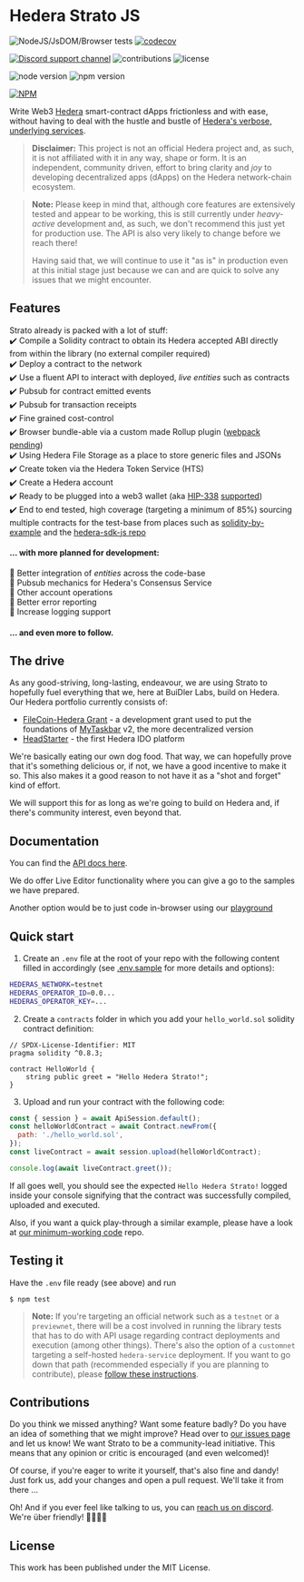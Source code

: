 # Hedera Strato JS

![NodeJS/JsDOM/Browser tests](https://img.shields.io/github/workflow/status/buidler-labs/hedera-strato-js/test-nodejs-jsdom-browser?style=flat-square&label=tests&color=yellowgreen)
[![codecov](https://img.shields.io/codecov/c/github/buidler-labs/hedera-strato-js?style=flat-square)](https://codecov.io/gh/buidler-labs/hedera-strato-js)

[![Discord support channel](https://img.shields.io/discord/949250301792239686?style=flat-square)](https://discord.com/invite/4mYCre869F)
![contributions](https://img.shields.io/badge/PRs-welcome-brightgreen.svg?style=flat-square)
![license](https://img.shields.io/github/license/buidler-labs/hedera-strato-js.svg?colorB=ff0000&style=flat-square)

![node version](https://img.shields.io/badge/Node.js-%3E%3D14.8.0-orange.svg?style=flat-square)
![npm version](https://img.shields.io/npm/v/@buidlerlabs/hedera-strato-js.svg?style=flat-square)

[![NPM](https://nodei.co/npm/@buidlerlabs/hedera-strato-js.png?mini=true)](https://nodei.co/npm/@buidlerlabs/hedera-strato-js/)

Write Web3 [Hedera](https://hedera.com/) smart-contract dApps frictionless and with ease, without having to deal with the hustle and bustle of [Hedera's verbose, underlying services](https://docs.hedera.com/guides/docs/sdks).

> **Disclaimer:** This project is not an official Hedera project and, as such, it is not affiliated with it in any way, shape or form. It is an independent, community driven, effort to bring clarity and _joy_ to developing decentralized apps (dApps) on the Hedera network-chain ecosystem.

> **Note:** Please keep in mind that, although core features are extensively tested and appear to be working, this is still currently under _heavy-active_ development and, as such, we don't recommend this just yet for production use. The API is also very likely to change before we reach there!
>
> Having said that, we will continue to use it "as is" in production even at this initial stage just because we can and are quick to solve any issues that we might encounter.

## Features

Strato already is packed with a lot of stuff:  
✔️ Compile a Solidity contract to obtain its Hedera accepted ABI directly from within the library (no external compiler required)  
✔️ Deploy a contract to the network  
✔️ Use a fluent API to interact with deployed, _live entities_ such as contracts  
✔️ Pubsub for contract emitted events  
✔️ Pubsub for transaction receipts  
✔️ Fine grained cost-control  
✔️ Browser bundle-able via a custom made Rollup plugin ([webpack pending](https://github.com/buidler-labs/hedera-strato-js/issues/26))  
✔️ Using Hedera File Storage as a place to store generic files and JSONs  
✔️ Create token via the Hedera Token Service (HTS)  
✔️ Create a Hedera account  
✔️ Ready to be plugged into a web3 wallet (aka [HIP-338](https://hips.hedera.com/hip/hip-338) [supported](./guides//wallet.md))  
✔️ End to end tested, high coverage (targeting a minimum of 85%) sourcing multiple contracts for the test-base from places such as [solidity-by-example](https://solidity-by-example.org/) and the [hedera-sdk-js repo](https://github.com/hashgraph/hedera-sdk-js/tree/main/examples)

#### ... with more planned for development:

🔲 Better integration of _entities_ across the code-base  
🔲 Pubsub mechanics for Hedera's Consensus Service  
🔲 Other account operations  
🔲 Better error reporting  
🔲 Increase logging support

#### ... and even more to follow.

## The drive

As any good-striving, long-lasting, endeavour, we are using Strato to hopefully fuel everything that we, here at BuiDler Labs, build on Hedera. Our Hedera portfolio currently consists of:

- [FileCoin-Hedera Grant](https://github.com/taskbar-team/hedera-filecoin-devgrant) - a development grant used to put the foundations of [MyTaskbar](https://mytaskbar.io/) v2, the more decentralized version
- [HeadStarter](headstarter.org) - the first Hedera IDO platform

We're basically eating our own dog food. That way, we can hopefully prove that it's something delicious or, if not, we have a good incentive to make it so. This also makes it a good reason to not have it as a "shot and forget" kind of effort.

We will support this for as long as we're going to build on Hedera and, if there's community interest, even beyond that.

## Documentation

You can find the [API docs here](https://hsj-docs.buidlerlabs.com/).

We do offer Live Editor functionality where you can give a go to the samples we have prepared.

Another option would be to just code in-browser using our [playground](https://hsj-docs.buidlerlabs.com/markdown/playground)

## Quick start

1. Create an `.env` file at the root of your repo with the following content filled in accordingly (see [.env.sample](./.env.sample) for more details and options):

```sh
HEDERAS_NETWORK=testnet
HEDERAS_OPERATOR_ID=0.0...
HEDERAS_OPERATOR_KEY=...
```

2. Create a `contracts` folder in which you add your `hello_world.sol` solidity contract definition:

```solidity
// SPDX-License-Identifier: MIT
pragma solidity ^0.8.3;

contract HelloWorld {
    string public greet = "Hello Hedera Strato!";
}
```

3. Upload and run your contract with the following code:

```js
const { session } = await ApiSession.default();
const helloWorldContract = await Contract.newFrom({
  path: './hello_world.sol',
});
const liveContract = await session.upload(helloWorldContract);

console.log(await liveContract.greet());
```

If all goes well, you should see the expected `Hello Hedera Strato!` logged inside your console signifying that the contract was successfully compiled, uploaded and executed.

Also, if you want a quick play-through a similar example, please have a look at [our minimum-working code](https://github.com/buidler-labs/hsj-example) repo.

## Testing it

Have the `.env` file ready (see above) and run

```
$ npm test
```

> **Note:** If you're targeting an official network such as a `testnet` or a `previewnet`, there will be a cost involved in running the library tests that has to do with API usage regarding contract deployments and execution (among other things). There's also the option of a `customnet` targeting a self-hosted `hedera-service` deployment. If you want to go down that path (recommended especially if you are planning to contribute), please [follow these instructions](https://github.com/buidler-labs/dockerized-hedera-services).

## Contributions

Do you think we missed anything? Want some feature badly? Do you have an idea of something that we might improve? Head over to [our issues page](https://github.com/buidler-labs/hedera-strato-js/issues) and let us know! We want Strato to be a community-lead initiative. This means that any opinion or critic is encouraged (and even welcomed)!

Of course, if you're eager to write it yourself, that's also fine and dandy! Just fork us, add your changes and open a pull request. We'll take it from there ...

Oh! And if you ever feel like talking to us, you can [reach us on discord](https://discord.gg/4mYCre869F). We're über friendly! 👨‍👩‍👧‍👦

## License

This work has been published under the MIT License.
